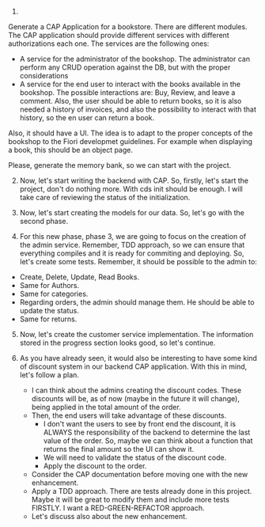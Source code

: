 1.

Generate a CAP Application for a bookstore. There are different modules. The CAP application should provide different services with different authorizations each one. The services are the following ones:
 - A service for the administrator of the bookshop. The administrator can perform any CRUD operation against the DB, but with the proper considerations
 - A service for the end user to interact with the books available in the bookshop. The possible interactions are: Buy, Review, and leave a comment. Also, the user should be able to return books, so it is also needed a history of invoices, and also the possibility to interact with that history, so the en user can return a book.

Also, it should have a UI. The idea is to adapt to the proper concepts of the bookshop to the Fiori developmet guidelines. For example when displaying a book, this should be an object page.

Please, generate the memory bank, so we can start with the project.

2. Now, let's start writing the backend with CAP. So, firstly, let's start the project, don't do nothing more. With cds init should be enough. I will take care of reviewing the status of the initialization.

3. Now, let's start creating the models for our data. So, let's go with the second phase.

4. For this new phase, phase 3, we are going to focus on the creation of the admin service. Remember, TDD approach, so we can ensure that everything compiles and it is ready for commiting and deploying. So, let's create some tests. Remember, it should be possible to the admin to:
 - Create, Delete, Update, Read Books.
 - Same for Authors.
 - Same for categories.
 - Regarding orders, the admin should manage them. He should be able to update the status.
 - Same for returns.

5. Now, let's create the customer service implementation. The information stored in the progress section looks good, so let's continue.

6. As you have already seen, it would also be interesting to have some kind of discount system in our backend CAP application. With this in mind, let's follow a plan.
    - I can think about the admins creating the discount codes. These discounts will be, as of now (maybe in the future it will change), being applied in the total amount of the order.
    - Then, the end users will take advantage of these discounts.
        - I don't want the users to see by front end the discount, it is ALWAYS the responsibility of the backend to determine the last value of the order. So, maybe we can think about a function that returns the final amount so the UI can show it.
        - We will need to validate the status of the discount code.
        - Apply the discount to the order.
    - Consider the CAP documentation before moving one with the new enhancement.
    - Apply a TDD approach. There are tests already done in this project. Maybe it will be great to modify them and include more tests FIRSTLY. I want a RED-GREEN-REFACTOR approach.
    - Let's discuss also about the new enhancement.